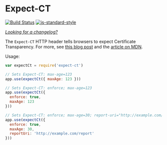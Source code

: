 Expect-CT
=========
[![Build Status](https://travis-ci.org/helmetjs/expect-ct.svg?branch=master)](https://travis-ci.org/helmetjs/expect-ct)
[![js-standard-style](https://img.shields.io/badge/code%20style-standard-brightgreen.svg)](http://standardjs.com/)

[_Looking for a changelog?_](https://github.com/helmetjs/helmet/blob/master/HISTORY.md)

The `Expect-CT` HTTP header tells browsers to expect Certificate Transparency. For more, see [this blog post](https://scotthelme.co.uk/a-new-security-header-expect-ct/) and the [article on MDN](https://developer.mozilla.org/en-US/docs/Web/HTTP/Headers/Expect-CT).

Usage:

```javascript
var expectCt = require('expect-ct')

// Sets Expect-CT: max-age=123
app.use(expectCt({ maxAge: 123 }))

// Sets Expect-CT: enforce; max-age=123
app.use(expectCt({
  enforce: true,
  maxAge: 123
}))

// Sets Expect-CT: enforce; max-age=30; report-uri="http://example.com/report"
app.use(expectCt({
  enforce: true,
  maxAge: 30,
  reportUri: 'http://example.com/report'
}))
```
